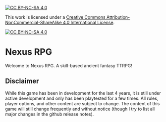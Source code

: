 [![CC BY-NC-SA 4.0][cc-by-nc-sa-shield]][cc-by-nc-sa]

This work is licensed under a
[Creative Commons Attribution-NonCommercial-ShareAlike 4.0 International License][cc-by-nc-sa].

[![CC BY-NC-SA 4.0][cc-by-nc-sa-image]][cc-by-nc-sa]

[cc-by-nc-sa]: http://creativecommons.org/licenses/by-nc-sa/4.0/
[cc-by-nc-sa-image]: https://licensebuttons.net/l/by-nc-sa/4.0/88x31.png
[cc-by-nc-sa-shield]: https://img.shields.io/badge/License-CC%20BY--NC--SA%204.0-lightgrey.svg

# Nexus RPG

Welcome to Nexus RPG. A skill-based ancient fantasy TTRPG!

## Disclaimer

While this game has been in development for the last 4 years, it is still under active development and only has been playtested for a few times.
All rules, player options, and other content are subject to change.
The content of this game will still change frequently and without notice (though I try to list all major changes in the github release notes).
